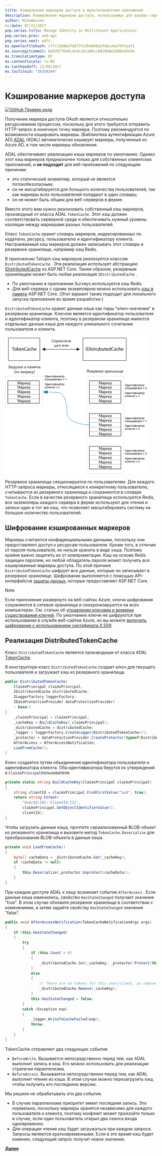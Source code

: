 ```yaml
---
title: Кэширование маркеров доступа в мультитенантном приложении
description: Кэширование маркеров доступа, используемых для вызова серверного веб-API
author: MikeWasson
ms:date: 07/21/2017
pnp.series.title: Manage Identity in Multitenant Applications
pnp.series.prev: web-api
pnp.series.next: adfs
ms.openlocfilehash: cffc15686ef9d77fafb40982efdbcd4a79f5aaf2
ms.sourcegitcommit: 8ab30776e0c4cdc16ca0dcc881960e3108ad3e94
ms.translationtype: HT
ms.contentlocale: ru-RU
ms.lasthandoff: 12/08/2017
ms.locfileid: "26359244"
---
```

# <a name="cache-access-tokens"></a>Кэширование маркеров доступа

[![GitHub](../_images/github.png) Пример кода][sample application]

Получение маркера доступа OAuth является относительно ресурсоемким процессом, поскольку для этого требуется отправить HTTP-запрос в конечную точку маркера. Поэтому рекомендуется по возможности кэшировать маркеры. [Библиотека аутентификации Azure AD] [ ADAL] (ADAL) автоматически кэширует маркеры, полученные из Azure AD, в том числе маркеры обновления.

ADAL обеспечивает реализацию кэша маркеров по умолчанию. Однако этот кэш маркеров предназначен только для собственных клиентских приложений, и **не подходит** для веб-приложений по следующим причинам:

* это статический экземпляр, который не является потокобезопасным;
* он не масштабируется для большого количества пользователей, так как маркеры всех пользователей попадают в один словарь;
* он не может быть общим для веб-серверов в ферме.

Вместо этого вам нужно реализовать собственный кэш маркеров, производный от класса ADAL `TokenCache`. Этот кэш должен соответствовать серверной среде и обеспечивать нужный уровень изоляции между маркерами разных пользователей.

Класс `TokenCache` хранит словарь маркеров, индексированных по издателю, ресурсу, пользователю и идентификатору клиента. Настраиваемый кэш маркеров должен записывать этот словарь в резервное хранилище, например кэш Redis.

В приложении Tailspin кэш маркеров реализуется классом `DistributedTokenCache` . Эта реализация использует абстракцию [IDistributedCache][distributed-cache] из ASP.NET Core. Таким образом, резервным хранилищем может быть любая реализация `IDistributedCache` .

* По умолчанию в приложении Surveys используется кэш Redis.
* Для веб-сервера с одним экземпляром можно использовать [кэш в памяти][in-memory-cache] ASP.NET Core. (Этот вариант также подходит для локального запуска приложения во время разработки.)

`DistributedTokenCache` хранит данные кэша как пары "ключ-значение" в резервном хранилище. Ключом является идентификатор пользователя и идентификатор клиента, поэтому в резервном хранилище имеются отдельные данные кэша для каждого уникального сочетания пользователя и клиента.

![Кэш маркеров](./images/token-cache.png)

Резервное хранилище секционируется по пользователям. Для каждого HTTP-запроса маркеры, относящиеся к конкретному пользователю, считываются из резервного хранилища и сохраняются в словаре `TokenCache`. Если в качестве резервного хранилища используется Redis, все экземпляры каждого сервера в ферме используют для чтения и записи один и тот же кэш, что позволяет масштабировать систему на большое количество пользователей.

## <a name="encrypting-cached-tokens"></a>Шифрование кэшированных маркеров
Маркеры считаются конфиденциальными данными, поскольку они предоставляют доступ к ресурсам пользователя. Кроме того, в отличие от пароля пользователя, их нельзя хранить в виде хэша. Поэтому крайне важно защитить их от компрометации. Кэш на основе Redis защищен паролем, но любой обладатель пароля может получить все кэшированные маркеры доступа. По этой причине `DistributedTokenCache` шифрует все данные, которые он записывает в резервное хранилище. Шифрование выполняется с помощью API-интерфейсов [защиты данных][data-protection], которые предоставляет ASP.NET Core.

> [!NOTE]
> Если приложение развернуто на веб-сайтах Azure, ключи шифрования сохраняются в сетевое хранилище и синхронизируются на всех компьютерах. См. статью об [управлении ключами и времени существования ключей][key-management]. По умолчанию ключи не шифруются при использовании в службе веб-сайтов Azure, но вы можете [включить шифрование с использованием сертификата X.509][x509-cert-encryption].
> 
> 

## <a name="distributedtokencache-implementation"></a>Реализация DistributedTokenCache
Класс `DistributedTokenCache` является производным от класса ADAL [TokenCache][tokencache-class].

В конструкторе класс `DistributedTokenCache` создает ключ для текущего пользователя и загружает кэш из резервного хранилища.

```csharp
public DistributedTokenCache(
    ClaimsPrincipal claimsPrincipal,
    IDistributedCache distributedCache,
    ILoggerFactory loggerFactory,
    IDataProtectionProvider dataProtectionProvider)
    : base()
{
    _claimsPrincipal = claimsPrincipal;
    _cacheKey = BuildCacheKey(_claimsPrincipal);
    _distributedCache = distributedCache;
    _logger = loggerFactory.CreateLogger<DistributedTokenCache>();
    _protector = dataProtectionProvider.CreateProtector(typeof(DistributedTokenCache).FullName);
    AfterAccess = AfterAccessNotification;
    LoadFromCache();
}
```

Ключ создается путем объединения идентификатора пользователя и идентификатора клиента. Оба идентификатора берутся из утверждений в `ClaimsPrincipal`пользователя.

```csharp
private static string BuildCacheKey(ClaimsPrincipal claimsPrincipal)
{
    string clientId = claimsPrincipal.FindFirstValue("aud", true);
    return string.Format(
        "UserId:{0}::ClientId:{1}",
        claimsPrincipal.GetObjectIdentifierValue(),
        clientId);
}
```

Чтобы загрузить данные кэша, прочтите сериализованный BLOB-объект из резервного хранилища и вызовите метод `TokenCache.Deserialize` для преобразования BLOB-объекта в данные кэша.

```csharp
private void LoadFromCache()
{
    byte[] cacheData = _distributedCache.Get(_cacheKey);
    if (cacheData != null)
    {
        this.Deserialize(_protector.Unprotect(cacheData));
    }
}
```

При каждом доступе ADAL к кэшу возникает событие `AfterAccess` . Если данные кэша изменились, свойство `HasStateChanged` получает значение "true". В этом случае обновите резервное хранилище в соответствии с изменениями, а затем задайте свойству `HasStateChanged` значение "false".

```csharp
public void AfterAccessNotification(TokenCacheNotificationArgs args)
{
    if (this.HasStateChanged)
    {
        try
        {
            if (this.Count > 0)
            {
                _distributedCache.Set(_cacheKey, _protector.Protect(this.Serialize()));
            }
            else
            {
                // There are no tokens for this user/client, so remove the item from the cache.
                _distributedCache.Remove(_cacheKey);
            }
            this.HasStateChanged = false;
        }
        catch (Exception exp)
        {
            _logger.WriteToCacheFailed(exp);
            throw;
        }
    }
}
```

TokenCache отправляет два следующих события:

* `BeforeWrite`. Вызывается непосредственно перед тем, как ADAL выполнит запись в кэш. Его можно использовать для реализации стратегии параллелизма.
* `BeforeAccess`. Вызывается непосредственно перед тем, как ADAL выполнит чтение из кэша. В этом случае можно перезагрузить кэш, чтобы получить его последнюю версию.

Мы решили не обрабатывать эти два события.

* В случае параллелизма приоритет имеет последняя запись. Это нормально, поскольку маркеры хранятся независимо для каждого пользователя и клиента, поэтому конфликт может произойти только в случае, если один пользователь открыл два сеанса входа одновременно.
* Для операции чтения кэш будет загружаться при каждом запросе. Запросы являются кратковременными. Если в это время кэш будет изменен, следующий запрос получит новое значение.

[**Далее**][client-assertion]

<!-- links -->
[ADAL]: https://msdn.microsoft.com/library/azure/jj573266.aspx
[client-assertion]: ./client-assertion.md
[data-protection]: /aspnet/core/security/data-protection/
[distributed-cache]: /aspnet/core/performance/caching/distributed
[key-management]: /aspnet/core/security/data-protection/configuration/default-settings
[in-memory-cache]: /aspnet/core/performance/caching/memory
[tokencache-class]: https://msdn.microsoft.com/library/azure/microsoft.identitymodel.clients.activedirectory.tokencache.aspx
[x509-cert-encryption]: /aspnet/core/security/data-protection/implementation/key-encryption-at-rest#x509-certificate
[sample application]: https://github.com/mspnp/multitenant-saas-guidance
